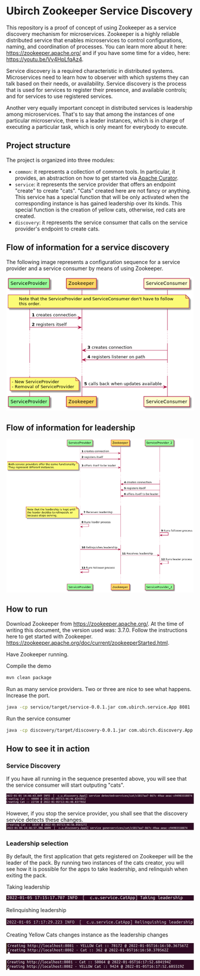 # Ubirch Zookeeper Service Discovery

This repository is a proof of concept of using Zookeeper as a service discovery mechanism for microservices. Zookeeper is a highly reliable distributed service that enables microservices to control configurations, naming, and coordination of processes. You can learn more about it here:  https://zookeeper.apache.org/ and if you have some time for a video, here: https://youtu.be/Vv4HpLfqAz4.

Service discovery is a required characteristic in distributed systems. Microservices need to learn how to observer with which systems they can talk based on their needs, or availability. Service discovery is the process that is used for services to register their presence, and available controls; and for services to use registered services. 

Another very equally important concept in distributed services is leadership among microservices. That's to say that among the instances of one particular microservice, there is a leader instances, which is in charge of executing a particular task, which is only meant for everybody to execute.

## Project structure

The project is organized into three modules:

* `common`: it represents a collection of common tools. In particular, it provides, an abstraction on how to get started via [Apache Curator](https://curator.apache.org/).
* `service`: it represents the service provider that offers an endpoint "create" to create "cats". "Cats" created here are not fancy or anything. This service has a special function that will be only activated when the corresponding instance is has gained leadership over its kinds. This special function is the creation of yellow cats, otherwise, red cats are created.
* `discovery`: it represents the service consumer that calls on the service provider's endpoint to create cats.

## Flow of information for a service discovery

The following image represents a configuration sequence for a service provider and a service consumer by means of using Zookeeper.

![Sequence](assets/sequence.png)

## Flow of information for leadership

![Leadership](assets/leadership.png)

## How to run

Download Zookeeper from https://zookeeper.apache.org/. At the time of writing this document, the version used was: 3.7.0. Follow the instructions here to get started with Zookeeper. https://zookeeper.apache.org/doc/current/zookeeperStarted.html.

Have Zookeeper running.

Compile the demo
```bash
mvn clean package
```

Run as many service providers. Two or three are nice to see what happens. Increase the port.
```bash
java -cp service/target/service-0.0.1.jar com.ubirch.service.App 8081
```

Run the service consumer
```bash
java -cp discovery/target/discovery-0.0.1.jar com.ubirch.discovery.App
```

## How to see it in action

### Service Discovery

If you have all running in the sequence presented above, you will see that the service consumer will start outputing "cats".

![Cats Creation](assets/cat_creation.png)

However, if you stop the service provider, you shall see that the discovery service detects these changes.
![Cat service gone](assets/cat_service_gone.png)

### Leadership selection

By default, the first application that gets registered on Zookeeper will be the leader of the pack. By running two instances of the cats creator, you will see how it is possible for the apps to take leadership, and relinquish when exiting the pack. 

Taking leadership

![Taking leadership](assets/taking_leadership.png)

Relinquishing leadership

![Relinquishing leadership](assets/relinquish_leadership.png)

Creating Yellow Cats changes instance as the leadership changes

![Leadership on app with port 8081](assets/leadership_on_8081.png)

![Leadership on app with port 8082](assets/leadership_on_8082.png)
